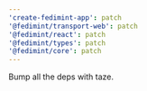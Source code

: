 ```yaml
---
'create-fedimint-app': patch
'@fedimint/transport-web': patch
'@fedimint/react': patch
'@fedimint/types': patch
'@fedimint/core': patch
---
```


Bump all the deps with taze.
